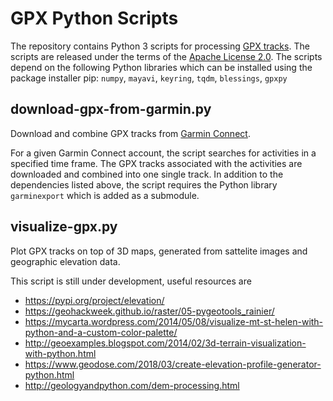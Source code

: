 # GPX Python Scripts
The repository contains Python 3 scripts for processing [GPX tracks](https://en.wikipedia.org/wiki/GPS_Exchange_Format). The scripts are released under the terms of the [Apache License 2.0](https://opensource.org/licenses/Apache-2.0). The scripts depend on the following Python libraries which can be installed using the package installer pip: `numpy`, `mayavi`, `keyring`, `tqdm`, `blessings`, `gpxpy`

## download-gpx-from-garmin.py

Download and combine GPX tracks from [Garmin Connect](https://connect.garmin.com/).

For a given Garmin Connect account, the script searches for activities in a specified time frame. The GPX tracks associated with the activities are downloaded and combined into one single track. In addition to the dependencies listed above, the script requires the Python library `garminexport` which is added as a submodule.

## visualize-gpx.py

Plot GPX tracks on top of 3D maps, generated from sattelite images and geographic elevation data.

This script is still under development, useful resources are
- https://pypi.org/project/elevation/
- https://geohackweek.github.io/raster/05-pygeotools_rainier/
- https://mycarta.wordpress.com/2014/05/08/visualize-mt-st-helen-with-python-and-a-custom-color-palette/
- http://geoexamples.blogspot.com/2014/02/3d-terrain-visualization-with-python.html
- https://www.geodose.com/2018/03/create-elevation-profile-generator-python.html
- http://geologyandpython.com/dem-processing.html
